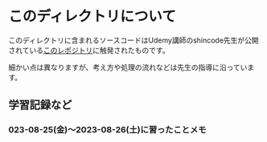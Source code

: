 # このディレクトリについて

このディレクトリに含まれるソースコードはUdemy講師のshincode先生が公開されている[このレポジトリ](https://github.com/Shin-sibainu/udemy-sns-api)に触発されたものです。  

細かい点は異なりますが、考え方や処理の流れなどは先生の指導に沿っています。  

## 学習記録など

### 023-08-25(金)〜2023-08-26(土)に習ったことメモ
